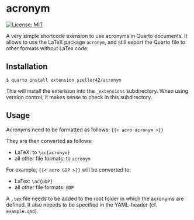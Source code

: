 # acronym

[![License: MIT](https://img.shields.io/badge/License-MIT-yellow.svg)](https://opensource.org/licenses/MIT)

A very simple shortcode exension to use acronyms in Quarto documents. 
It allows to use the LaTeX package `acronym`, and still export the Quarto file to other formats without LaTex code.

## Installation

`$ quarto install extension szeller42/acronym`

This will install the extension into the `_extensions` subdirectory.
When using version control, it makes sense to check in this subdirectory.

## Usage

Acronyms need to be formatted as follows: `{{< acro acronym >}}`

They are then converted as follows:

-   LaTeX: to `\ac{acronym}`
-   all other file formats: to `acronym`

For example, `{{< acro GDP >}}` will be converted to:
-   LaTex: `\ac{GDP}`
-   all other file formats: `GDP`

A `.tex` file needs to be added to the root folder in which the acronyms are defined.
It also neeeds to be specified in the YAML-header (cf. `example.qmd`).